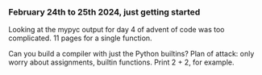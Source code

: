 ### February 24th to 25th 2024, just getting started

Looking at the mypyc output for day 4 of advent of code was too complicated. 11 pages for a single function.

Can you build a compiler with just the Python builtins?
Plan of attack: only worry about assignments, builtin functions. Print 2 + 2, for example.